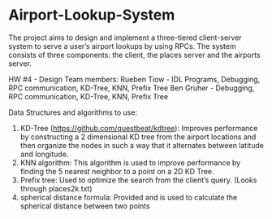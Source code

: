 # Airport-Lookup-System
The  project  aims  to  design  and  implement  a  three-tiered  client-server system to serve a  user’s airport  lookups  by  using  RPCs.  The  system  consists  of  three  components:  the  client,  the  places server and the airports server. 

HW #4 - Design
Team members: 
Rueben Tiow - IDL Programs, Debugging, RPC communication, KD-Tree, KNN, Prefix Tree
Ben Gruher - Debugging, RPC communication, KD-Tree, KNN, Prefix Tree

Data Structures and algorithms to use:
1. KD-Tree (https://github.com/questbeat/kdtree): Improves performance by constructing a  2 dimensional KD tree from the airport locations and then organize the nodes in such a way that it alternates between latitude and longitude.
2. KNN algorithm: This algorithm is used to improve performance by finding the 5 nearest neighbor to a point on a 2D KD Tree.
3. Prefix tree: Used to optimize the search from the client’s query. (Looks through places2k.txt)
4. spherical distance formula: Provided and is used to calculate the spherical distance between two points
